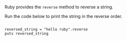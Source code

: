 Ruby provides the `reverse`
method to reverse a string.

Run the code below to print
the string in the reverse order.

<Editor lang="ruby">
<code>
reversed_string = "hello ruby".reverse
puts reversed_string
</code>
</Editor>